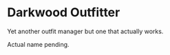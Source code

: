 # Darkwood Outfitter

Yet another outfit manager but one that actually works.

Actual name pending.

